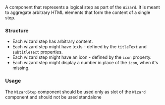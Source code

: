 A component that represents a logical step as part of the `Wizard`. It is meant to aggregate arbitrary HTML elements that form the content of a single step.
### Structure

*   Each wizard step has arbitrary content.
*   Each wizard step might have texts - defined by the `titleText` and `subtitleText` properties.
*   Each wizard step might have an icon - defined by the `icon` property.
*   Each wizard step might display a number in place of the `icon`, when it's missing.

### Usage

The `WizardStep` component should be used only as slot of the `Wizard` component and should not be used standalone
